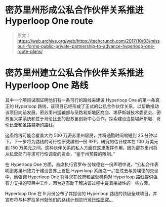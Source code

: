 # 密苏里州形成公私合作伙伴关系推进 Hyperloop One route 

> 原文：<https://web.archive.org/web/https://techcrunch.com/2017/10/03/missouri-forms-public-private-partnership-to-advance-hyperloop-one-route-plans/>

# 密苏里州建立公私合作伙伴关系推进 Hyperloop One 路线

其中一个项目试图证明他们有一条可行的路线来建设 Hyperloop One 的第一条真正的 Hyperloop 路线，该项目已经形成了正式的公私合作伙伴关系，以帮助推动该项目向前发展。密苏里州运输部与圣路易斯地区商会、堪萨斯城技术委员会、密苏里大学系统和位于哥伦比亚的密苏里创新中心合作，探索建设连接堪萨斯城、哥伦比亚和圣路易斯的路线。

这条路线可能会覆盖大约 500 万密苏里州居民，并将通勤时间缩短到 25 分钟以下。下一步将为路线的可行性研究编制一份 RFP，研究的估计成本在 100 万美元到 150 万美元之间。这种伙伴关系的私人方面在这里发挥作用，因为密苏里州将从私营部门寻求可行性调查的资金，“鉴于州预算的限制。”

在 Hyperloop One 方面，首席执行官罗布·劳埃德在一份声明中说，“公私合作表明密苏里州致力于建设世界上首批 Hyperloop 系统之一。”在过去与劳埃德的交谈中，他强调 Hyperloop One 将寻求在政府和监管机构对 Hyperloop 路线提供强有力支持的项目中工作，因为这有助于解决该过程中最具挑战性的一些方面。

Hyperloop One 在 9 月份公布了其提议的 Hyperloop 路线的顶级全球项目，并宣布将与科罗拉多州就他们的路线计划进行[可行性研究。](https://web.archive.org/web/20221202110635/https://beta.techcrunch.com/2017/09/14/hyperloop-one-and-colorado-to-conduct-hyperloop-feasibility-study/)